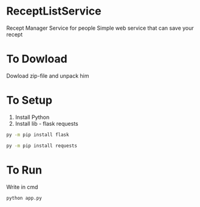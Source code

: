 # ReceptListService

Recept Manager Service for people
Simple web service that can save your recept

# To Dowload

Dowload zip-file and unpack him

# To Setup

1. Install Python
2. Install lib - flask requests

```bash
py -m pip install flask

py -m pip install requests
```

# To Run

Write in cmd

```bash
python app.py
```
